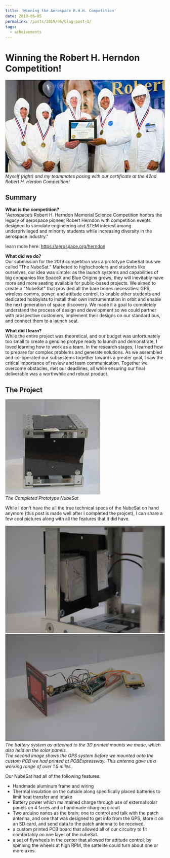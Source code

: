 ```yaml
---
title: 'Winning the Aerospace R.H.H. Competition'
date: 2019-06-05
permalink: /posts/2019/06/blog-post-1/
tags:
  - acheivements
---
```




Winning the Robert H. Herndon Competition!
======
![Victory Photo!](/images/Herndon2019.jpg) \
_Myself (right) and my teammates posing with our certificate at the 42nd Robert H. Herdon Competition!_

Summary
------
**What is the competition?** \
"Aerospace’s Robert H. Herndon Memorial Science Competition honors the legacy of aerospace pioneer Robert Herndon with competition events designed to stimulate engineering and STEM interest among underprivileged and minority students while increasing diversity in the aerospace industry."

learn more here: https://aerospace.org/herndon

**What did we do?** \
Our submission for the 2019 competition was a prototype CubeSat bus we called "The NubeSat." Marketed to highschoolers and students like ourselves, our idea was simple: as the launch systems and capabilities of big companies like SpaceX and Blue Origins grows, they will inevitably have more and more seating available for public-based projects. We aimed to create a "NubeSat" that provided all the bare bones necessities: GPS, wireless comms, power, and attitude control, to enable other students and dedicated hobbyists to install their own instrumentation in orbit and enable the next generation of space discovery. We made it a goal to completely understand the process of design and development so we could partner with prospective customers, implement their designs on our standard bus, and connect them to a launch seat.

**What did I learn?** \
While the entire project was theoretical, and our budget was unfortunately too small to create a genuine protype ready to launch and demonstrate, I loved learning how to work as a team. In the research stages, I learned how to prepare for complex problems and generate solutions. As we assembled and co-operated our subsystems together towards a greater goal, I saw the critical importance of review and team communication. Together we overcome obstacles, met our deadlines, all while ensuring  our final deliverable was a worthwhile and robust product. 

The Project
------
![The NubeSat](/images/DSC_0001.resized.jpg) \
_The Completed Prototype NubeSat_

While I don't have the all the true technical specs of the NubeSat on hand anymore (this post is made well after I completed the projcet), I can share a few cool pictures along with all the features that it did have.

![The NubeSat](/images/DSC_0004.resized.jpg) ![The NubeSat](/images/DSC_0024.resized.jpg) \
_The battery system as attached to the 3D printed mounts we made, which also held on the solar panels._ \
_The second image shows the GPS system before we mounted onto the custom PCB we had printed at PCBExpressway. This antenna gave us a working range of over 1.5 miles._

Our NubeSat had all of the following features:
 - Handmade aluminum frame and wiring
 - Thermal insulation on the outside along specifically placed batteries to limit heat transfer and intake
 - Battery power which maintained charge through use of external solar panels on 4 faces and a handmade charging circuit
 - Two arduino nanos as the brain; one to control and talk with the patch antenna, and one that was designed to get info from the GPS, store it on an SD card, and send data to the patch antenna to be received.
 - a custom printed PCB board that allowed all of our circuitry to fit comfortably on one layer of the cubeSat.
 - a set of flywheels in the center that allowed for attitude control; by spinning the wheels at high RPM, the sattelite could turn about one or more axes.
